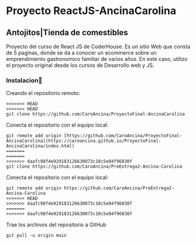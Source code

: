 # Proyecto ReactJS-AncinaCarolina
## **Antojitos|Tienda de comestibles**

Proyecto del curso de React JS de CoderHouse. Es un sitio Web que consta de 5 paginas, donde se da a conocer un ecommerce sobre un emprendimiento gastronomico familiar de varios años. En este caso, utilizo el proyecto original desde los cursos de Desarrollo web y JS.

### **Instalacion**:wrench:


Creando el repositorio remoto:
```
<<<<<<< HEAD
<<<<<<< HEAD
git clone https://github.com/CaroAncina/ProyectoFinal-AncinaCarolina
```
Conecta el repositorio con el equipo local:
```
git remote add origin [https://github.com/CaroAncina/ProyectoFinal-AncinaCarolina](https://caroancina.github.io/ProyectoFinal-AncinaCarolina/index.html)
=======
=======
>>>>>>> daafc98f4e929183126630073c10c5e04f96830f
git clone https://github.com/CaroAncina/PreEntrega2-Ancina-Carolina
```
Conecta el repositorio con el equipo local:
```
git remote add origin https://github.com/CaroAncina/PreEntrega2-Ancina-Carolina
<<<<<<< HEAD
>>>>>>> daafc98f4e929183126630073c10c5e04f96830f
=======
>>>>>>> daafc98f4e929183126630073c10c5e04f96830f
```
Trae los archivos del repositorio a GitHub
```
git pull -u origin main
```

